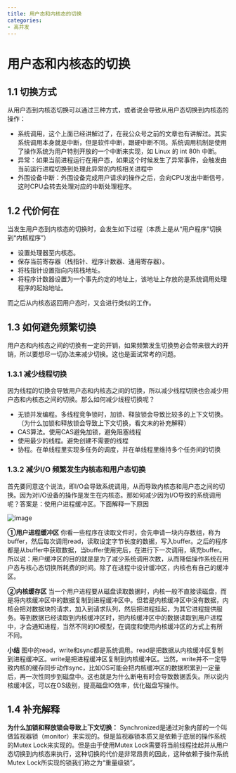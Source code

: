 ```yaml
---
title: 用户态和内核态的切换
categories:
- 高并发
---
```

# 用户态和内核态的切换
## 1.1 切换方式
从用户态到内核态切换可以通过三种方式，或者说会导致从用户态切换到内核态的操作：

- 系统调用，这个上面已经讲解过了，在我公众号之前的文章也有讲解过。其实系统调用本身就是中断，但是软件中断，跟硬中断不同。系统调用机制是使用了操作系统为用户特别开放的一个中断来实现，如 Linux 的 int 80h 中断。
- 异常：如果当前进程运行在用户态，如果这个时候发生了异常事件，会触发由当前运行进程切换到处理此异常的内核相关进程中
- 外围设备中断：外围设备完成用户请求的操作之后，会向CPU发出中断信号，这时CPU会转去处理对应的中断处理程序。

## 1.2 代价何在

当发生用户态到内核态的切换时，会发生如下过程（本质上是从“用户程序”切换到“内核程序”）
- 设置处理器至内核态。
- 保存当前寄存器（栈指针、程序计数器、通用寄存器）。
- 将栈指针设置指向内核栈地址。
- 将程序计数器设置为一个事先约定的地址上，该地址上存放的是系统调用处理程序的起始地址。

而之后从内核态返回用户态时，又会进行类似的工作。

## 1.3 如何避免频繁切换
用户态和内核态之间的切换有一定的开销，如果频繁发生切换势必会带来很大的开销，所以要想尽一切办法来减少切换。这也是面试常考的问题。

### 1.3.1 减少线程切换

因为线程的切换会导致用户态和内核态之间的切换，所以减少线程切换也会减少用户态和内核态之间的切换。那么如何减少线程切换呢？

- 无锁并发编程。多线程竞争锁时，加锁、释放锁会导致比较多的上下文切换。（为什么加锁和释放锁会导致上下文切换，看文末的补充解释）
- CAS算法。使用CAS避免加锁，避免阻塞线程
- 使用最少的线程。避免创建不需要的线程
- 协程。在单线程里实现多任务的调度，并在单线程里维持多个任务间的切换

### 1.3.2 减少I/O 频繁发生内核态和用户态切换
首先要同意这个说法，即I/O会导致系统调用，从而导致内核态和用户态之间的切换。因为对I/O设备的操作是发生在内核态。那如何减少因为I/O导致的系统调用呢？答案是：使用户进程缓冲区。下面解释一下原因

![image](用户态和内核态的切换.assets36544f499f745c39ff008851ba86ba8.png)

**①用户进程缓冲区**
你看一些程序在读取文件时，会先申请一块内存数组，称为buffer，然后每次调用read，读取设定字节长度的数据，写入buffer。之后的程序都是从buffer中获取数据，当buffer使用完后，在进行下一次调用，填充buffer。所以说：用户缓冲区的目的就是是为了减少系统调用次数，从而降低操作系统在用户态与核心态切换所耗费的时间。除了在进程中设计缓冲区，内核也有自己的缓冲区。

**②内核缓存区**
当一个用户进程要从磁盘读取数据时，内核一般不直接读磁盘，而是将内核缓冲区中的数据复制到进程缓冲区中。但若是内核缓冲区中没有数据，内核会把对数据块的请求，加入到请求队列，然后把进程挂起，为其它进程提供服务。等到数据已经读取到内核缓冲区时，把内核缓冲区中的数据读取到用户进程中，才会通知进程，当然不同的IO模型，在调度和使用内核缓冲区的方式上有所不同。

**小结**
图中的read，write和sync都是系统调用。read是把数据从内核缓冲区复制到进程缓冲区。write是把进程缓冲区复制到内核缓冲区。当然，write并不一定导致内核的缓存同步动作sync，比如OS可能会把内核缓冲区的数据积累到一定量后，再一次性同步到磁盘中。这也就是为什么断电有时会导致数据丢失。所以说内核缓冲区，可以在OS级别，提高磁盘IO效率，优化磁盘写操作。

## 1.4 补充解释
**为什么加锁和释放锁会导致上下文切换：**
Synchronized是通过对象内部的一个叫做监视器锁（monitor）来实现的。但是监视器锁本质又是依赖于底层的操作系统的Mutex Lock来实现的。但是由于使用Mutex Lock需要将当前线程挂起并从用户态切换到内核态来执行，这种切换的代价是非常昂贵的因此，这种依赖于操作系统Mutex Lock所实现的锁我们称之为“重量级锁”。
